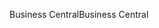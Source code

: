 <span data-ttu-id="4b85c-101">Business Central</span><span class="sxs-lookup"><span data-stu-id="4b85c-101">Business Central</span></span>
